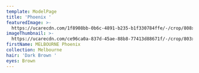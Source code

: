 ```yaml
---
template: ModelPage
title: 'Phoenix '
featuredImage: >-
  https://ucarecdn.com/1f8908bb-0b6c-4891-b235-b1f330784ffe/-/crop/808x719/156,90/-/preview/
imageThumbnail: >-
  https://ucarecdn.com/ce96ca0a-837d-45ae-88b8-77413d88671f/-/crop/803x1010/159,31/-/preview/
firstName: MELBOURNE Phoenix
collection: Melbourne
hair: 'Dark Brown '
eyes: Brown
---
```



